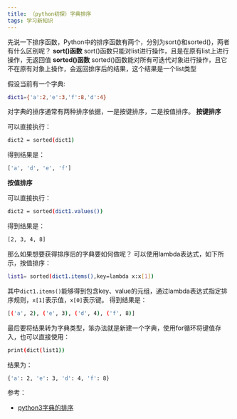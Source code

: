```yaml
---
title: （python初探）字典排序
tags: 学习新知识
---
```

先说一下排序函数，Python中的排序函数有两个，分别为sort()和sorted()，两者有什么区别呢？
**sort()函数**
sort()函数只能对list进行操作，且是在原有list上进行操作，无返回值
**sorted()函数**
sorted()函数能对所有可迭代对象进行操作，且它不在原有对象上操作，会返回排序后的结果，这个结果是一个list类型

假设当前有一个字典:
```bash
dict1={'a':2,'e':3,'f':8,'d':4}
```
对字典的排序通常有两种排序依据，一是按键排序，二是按值排序。
**按键排序**

可以直接执行：
```bash
dict2 = sorted(dict1)
```
得到结果是：
```bash
['a', 'd', 'e', 'f']
```
**按值排序**

可以直接执行：
```bash
dict2 = sorted(dict1.values())
```
得到结果是：
```bash
[2, 3, 4, 8]
```

那么如果想要获得排序后的字典要如何做呢？
可以使用lambda表达式，如下所示，按值排序：
```bash
list1= sorted(dict1.items(),key=lambda x:x[1])
```
其中`dict1.items()`能够得到包含key、value的元组，通过lambda表达式指定排序规则，`x[1]`表示值，`x[0]`表示键。
得到结果是：
```bash
[('a', 2), ('e', 3), ('d', 4), ('f', 8)]
```
最后要将结果转为字典类型，笨办法就是新建一个字典，使用for循环将键值存入，也可以直接使用：
```bash
print(dict(list1))
```
结果为：
```bash
{'a': 2, 'e': 3, 'd': 4, 'f': 8}
```


参考：
- [python3字典的排序](https://blog.csdn.net/ustbbsy/article/details/79637594)